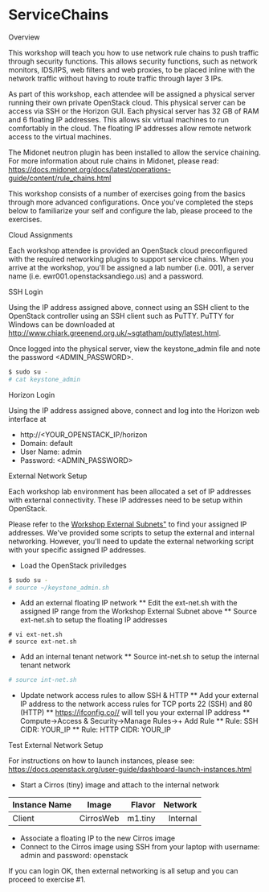 # ServiceChains

Overview

This workshop will teach you how to use network rule chains to push traffic through security functions. This allows security functions, such as network monitors, IDS/IPS, web filters and web proxies, to be placed inline with the network traffic without having to route traffic through layer 3 IPs.

As part of this workshop, each attendee will be assigned a physical server running their own private OpenStack cloud. This physical server can be access via SSH or the Horizon GUI. Each physical server has 32 GB of RAM and 6 floating IP addresses. This allows six virtual machines to run comfortably in the cloud. The floating IP addresses allow remote network access to the virtual machines.

The Midonet neutron plugin has been installed to allow the service chaining. For more information about rule chains in Midonet, please read: https://docs.midonet.org/docs/latest/operations-guide/content/rule_chains.html

This workshop consists of a number of exercises going from the basics through more advanced configurations. Once you've completed the steps below to familiarize your self and configure the lab, please proceed to the exercises.

Cloud Assignments

Each workshop attendee is provided an OpenStack cloud preconfigured with the required networking plugins to support service chains. When you arrive at the workshop, you'll be assigned a lab number (i.e. 001), a server name (i.e. ewr001.openstacksandiego.us) and a password.

SSH Login

Using the IP address assigned above, connect using an SSH client to the OpenStack controller using an SSH client such as PuTTY. PuTTY for Windows can be downloaded at http://www.chiark.greenend.org.uk/~sgtatham/putty/latest.html.

Once logged into the physical server, view the keystone_admin file and note the password <ADMIN_PASSWORD>.

```bash
$ sudo su -
# cat keystone_admin
```

Horizon Login

Using the IP address assigned above, connect and log into the Horizon web interface at
* http://<YOUR_OPENSTACK_IP/horizon
* Domain: default
* User Name: admin
* Password: <ADMIN_PASSWORD>

External Network Setup

Each workshop lab environment has been allocated a set of IP addresses with external connectivity.
These IP addresses need to be setup within OpenStack.

Please refer to the <A HREF="https://github.com/OpenStackSanDiego/ServiceChains/blob/master/Workshop%20External%20Subnets.csv">Workshop External Subnets"</A> to find your assigned IP addresses. We've provided some scripts to setup the external and internal networking. However, you'll need to update the external networking script with your specific assigned IP addresses.

* Load the OpenStack priviledges
```bash
$ sudo su -
# source ~/keystone_admin.sh
```

* Add an external floating IP network
** Edit the ext-net.sh with the assigned IP range from the Workshop External Subnet above
** Source ext-net.sh to setup the floating IP addresses
```
# vi ext-net.sh
# source ext-net.sh
```

* Add an internal tenant network
** Source int-net.sh to setup the internal tenant network
```bash
# source int-net.sh
```

* Update network access rules to allow SSH & HTTP
** Add your external IP address to the network access rules for TCP ports 22 (SSH) and 80 (HTTP)
** https://ifconfig.co// will tell you your external IP address
** Compute->Access & Security->Manage Rules->+ Add Rule
** Rule: SSH CIDR: YOUR_IP
** Rule: HTTP CIDR: YOUR_IP

Test External Network Setup

For instructions on how to launch instances, please see:
https://docs.openstack.org/user-guide/dashboard-launch-instances.html

* Start a Cirros (tiny) image and attach to the internal network

| Instance Name | Image         | Flavor  | Network  |
| ------------- |:-------------:| -------:|---------:|
| Client        | CirrosWeb     | m1.tiny | Internal |

* Associate a floating IP to the new Cirros image
* Connect to the Cirros image using SSH from your laptop with username: admin and password: openstack

If you can login OK, then external networking is all setup and you can proceed to exercise #1.



